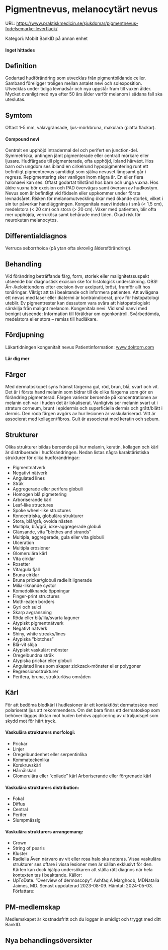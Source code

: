 # Pigmentnevus, melanocytärt nevus

URL: https://www.praktiskmedicin.se/sjukdomar/pigmentnevus-fodelsemarke-leverflack/



Kategori: Mobilt BankID på annan enhet

#### Inget hittades

## Definition

Godartad hudförändring som utvecklas från pigmentbildande celler. Samband föreligger troligen mellan antalet nevi och solexposition. Utvecklas under tidiga levnadsår och nya uppstår fram till vuxen ålder. Mycket ovanligt med nya efter 50 års ålder varför melanom i sådana fall ska uteslutas.

## Symtom

Oftast 1-5 mm, välavgränsade, ljus-mörkbruna, makulära (platta fläckar).

#### Compound nevi

Centralt en upphöjd intradermal del och perifert en junction-del. Symmetriska, antingen jämt pigmenterade eller centralt mörkare eller ljusare.
Hudfärgade till pigmenterade, ofta upphöjd, ibland hårväxt.
Hos barn och ungdom ses ibland en cirkelrund hypopigmentering runt ett befintligt pigmentnevus samtidigt som själva nevuset långsamt går i regress. Repigmentering sker vanligen inom några år. En eller flera halonaevi kan ses. Oftast godartat tillstånd hos barn och unga vuxna. Hos äldre vuxna bör excision och PAD övervägas samt översyn av hudkostym.
Nevus som är befintligt vid födseln eller uppkommer under första levnadsåret. Risken för melanomutveckling ökar med ökande storlek, vilket i sin tur påverkar handläggningen. Kongenitala naevi indelas i små (< 1,5 cm), medelstora (< 20 cm) och stora (> 20 cm). Växer med patienten, blir ofta mer upphöjda, verrukösa samt behårade med tiden. Ökad risk för neurokutan melanocytos.

## Differentialdiagnos

Verruca seborrhoica (på ytan ofta skrovlig åldersförändring).

## Behandling

Vid förändring beträffande färg, form, storlek eller malignitetssuspekt utseende bör diagnostisk excision ske för histologisk undersökning.
OBS! Ärr-/keloidtendens efter excision över axelparti, bröst, framför allt hos tonåringar. Viktigt att ta i beaktande och informera patienten. Att avlägsna ett nevus med laser eller diatermi är kontraindicerat, prov för histopatologi uteblir. Ev pigmentrester kan dessutom vara svåra att histopatologiskt särskilja från malignt melanom.
Kongenitala nevi: Vid små naevi med benignt utseende: Information till föräldrar om egenkontroll. Svårbedömda, medelstora eller stora – remiss till hudläkare.

## Fördjupning

Läkartidningen kongenitalt nevus
Patientinformation: www.doktorn.com

#### Lär dig mer

## Färger

Med dermatoskopet syns främst färgerna gul, röd, brun, blå, svart och vit. Det är i första hand melanin som bidrar till de olika färgerna som gör en förändring pigmenterad. Färgen varierar beroende på koncentrationen av melanin och var i huden det är lokaliserat. Vanligtvis ser melanin svart ut i stratum corneum, brunt i epidermis och superficiella dermis och grått/blått i dermis.
Den röda färgen avgörs av hur lesionen är vaskulariserad.
Vitt är associerat med kollagen/fibros.
Gult är associerat med keratin och sebum.

## Strukturer

Olika strukturer bildas beroende på hur melanin, keratin, kollagen och kärl är distribuerade i hudförändringen. Nedan listas några karaktäristiska strukturer för olika hudförändringar:
- Pigmentnätverk
- Negativt nätverk
- Angulated lines
- Stråk
- Aggregerade eller perifera globuli
- Homogen blå pigmetering
- Arboriserande kärl
- Leaf-like structures
- Spoke wheel-like structures
- Koncentriska, globulära strukturer
- Stora, blå/grå, ovoida nästen
- Multipla, blå/grå, icke-aggregerade globuli
- Glänsande, vita ”blothes and strands”
- Multipla, aggregerade, gula eller vita globuli
- Ulceration
- Multipla erosioner
- Glomerulära kärl
- Vita cirklar
- Rosetter
- Vita/gula fjäll
- Bruna cirklar
- Bruna prickar/globuli radiellt lignerade
- Milia-liknande cystor
- Komedoliknande öppningar
- Finger-print structures
- Moth-eaten borders
- Gyri och sulci
- Skarp avgränsning
- Röda eller blå/lila/svarta laguner
- Atypiskt pigmentnätverk
- Negativt nätverk
- Shiny, white streaks/lines
- Atypiska ”blotches”
- Blå-vit slöja
- Atypiskt vaskulärt mönster
- Oregelbundna stråk
- Atypiska prickar eller globuli
- Angulated lines som skapar zickzack-mönster eller polygoner
- Regressionsstrukturer
- Perifera, bruna, strukturlösa områden

## Kärl

För att bedöma blodkärl i hudlesioner är ett kontaktlöst dermatoskop med polariserat ljus att rekommendera. Om det bara finns ett dermatoskop som behöver läggas diktan mot huden behövs applicering av ultraljudsgel som skydd mot för hårt tryck.

#### Vaskulära strukturers morfologi:

- Prickar
- Linjer
- Oregelbundenhet eller serpentinlika
- Kommateckenlika
- Korskruvskärl
- Hårnålskärl
- Glomerulära eller ”coilade” kärl
Arboriserande eller förgrenade kärl

#### Vaskulära strukturers distribution:

- Fokal
- Diffus
- Central
- Perifer
- Slumpmässig

#### Vaskulära strukturers arrangemang:

- Crown
- String of pearls
- Kluster
- Radiella
Även närvaro av vit eller rosa halo ska noteras.
Vissa vaskulära strukturer ses oftare i vissa lesioner men är sällan exklusivt för den. Kärlen kan dock hjälpa undersökaren att ställa rätt diagnos när hela kontexten tas i beaktande.
Källor:
- UpToDate. ”Overview of dermoscopy”. Ashfaq A Marghoob, MDNatalia Jaimes, MD. Senast uppdaterad 2023-08-09. Hämtat: 2024-05-03.
Författare:

## PM-medlemskap

Medlemskapet är kostnadsfritt och du loggar in smidigt och tryggt med ditt BankID.

## Nya behandlingsöversikter


